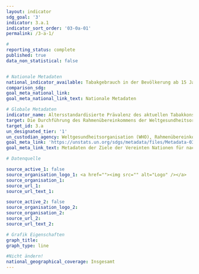 ```yaml
---
layout: indicator
sdg_goal: '3'
indicator: 3.a.1
indicator_sort_order: '03-0a-01'
permalink: /3-a-1/

#
reporting_status: complete
published: true
data_non_statistical: false


# Nationale Metadaten
national_indicator_available: Tabakgebrauch in der Bevölkerung ab 15 Jahren (altersstandardisiert nach dem Zensus 2011)
comparison_sdg:
goal_meta_national_link:
goal_meta_national_link_text: Nationale Metadaten

# Globale Metadaten
indicator_name: Altersstandardisierte Prävalenz des aktuellen Tabakkonsums bei Personen im Alter von 15 Jahren und älter
target: Die Durchführung des Rahmenübereinkommens der Weltgesundheitsorganisation zur Eindämmung des Tabakgebrauchs in allen Ländern nach Bedarf stärken
target_id: 3.a
un_designated_tier: '1'
un_custodian_agency: Weltgesundheitsorganisation (WHO), Rahmenübereinkommen der WHO zur Eindämmung des Tabakgebrauchs(WHO FCTC)
goal_meta_link: 'https://unstats.un.org/sdgs/metadata/files/Metadata-03-0a-01.pdf'
goal_meta_link_text: Metadaten der Ziele der Vereinten Nationen für nachhaltige Entwicklung

# Datenquelle

source_active_1: false
source_organisation_logo_1: <a href=""><img src="" alt="Logo" /></a>
source_organisation_1:
source_url_1:
source_url_text_1:

source_active_2: false
source_organisation_logo_2:
source_organisation_2:
source_url_2:
source_url_text_2:

# Grafik Eigenschaften
graph_title:
graph_type: line

#Nicht ändern!
national_geographical_coverage: Insgesamt
---
```

